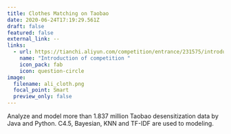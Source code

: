 ```yaml
---
title: Clothes Matching on Taobao
date: 2020-06-24T17:19:29.561Z
draft: false
featured: false
external_link: --
links:
  - url: https://tianchi.aliyun.com/competition/entrance/231575/introduction
    name: "Introduction of competition "
    icon_pack: fab
    icon: question-circle
image:
  filename: ali_cloth.png
  focal_point: Smart
  preview_only: false
---
```

Analyze and model more than 1.837 million Taobao desensitization data by Java and Python. C4.5, Bayesian, KNN and TF-IDF are used to modeling.